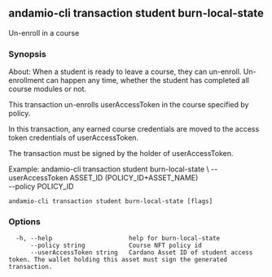 ## andamio-cli transaction student burn-local-state

Un-enroll in a course

### Synopsis


About:
When a student is ready to leave a course, they can un-enroll. Un-enrollment can happen any time, whether the student has completed all course modules or not.

This transaction un-enrolls userAccessToken in the course specified by policy.

In this transaction, any earned course credentials are moved to the access token credentials of userAccessToken.

The transaction must be signed by the holder of userAccessToken.

Example:
  andamio-cli transaction student burn-local-state \ 
    --userAccessToken ASSET_ID (POLICY_ID+ASSET_NAME) \
    --policy POLICY_ID




```
andamio-cli transaction student burn-local-state [flags]
```

### Options

```
  -h, --help                     help for burn-local-state
      --policy string            Course NFT policy id
      --userAccessToken string   Cardano Asset ID of student access token. The wallet holding this asset must sign the generated transaction.
```

